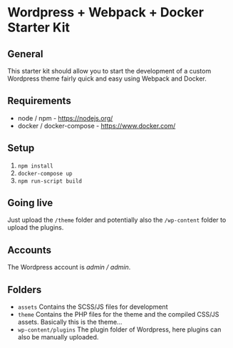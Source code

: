 # Wordpress + Webpack + Docker Starter Kit

## General
This starter kit should allow you to start the development of a custom Wordpress theme fairly quick and easy using Webpack and Docker.

## Requirements
- node / npm - https://nodejs.org/
- docker / docker-compose - https://www.docker.com/

## Setup
1. `npm install`
2. `docker-compose up`
3. `npm run-script build`

## Going live
Just upload the `/theme` folder and potentially also the `/wp-content` folder to upload the plugins.

## Accounts
The Wordpress account is *admin / admin*.

## Folders
- `assets` Contains the SCSS/JS files for development
- `theme` Contains the PHP files for the theme and the compiled CSS/JS assets. Basically this is the theme...
- `wp-content/plugins` The plugin folder of Wordpress, here plugins can also be manually uploaded.

